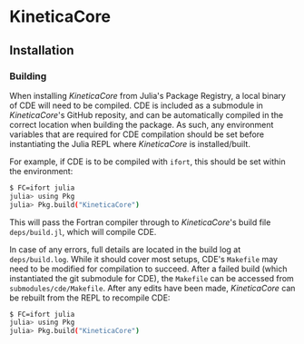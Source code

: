 # KineticaCore

## Installation

### Building

When installing *KineticaCore* from Julia's Package Registry, a local binary of CDE will need to be compiled. CDE is included as a submodule in *KineticaCore*'s GitHub reposity, and can be automatically compiled in the correct location when building the package. As such, any environment variables that are required for CDE compilation should be set before instantiating the Julia REPL where *KineticaCore* is installed/built.

For example, if CDE is to be compiled with `ifort`, this should be set within the environment:

```bash
$ FC=ifort julia
julia> using Pkg
julia> Pkg.build("KineticaCore")
```

This will pass the Fortran compiler through to *KineticaCore*'s build file `deps/build.jl`, which will compile CDE.

In case of any errors, full details are located in the build log at `deps/build.log`. While it should cover most setups, CDE's `Makefile` may need to be modified for compilation to succeed. After a failed build (which instantiated the git submodule for CDE), the `Makefile` can be accessed from `submodules/cde/Makefile`. After any edits have been made, *KineticaCore* can be rebuilt from the REPL to recompile CDE:

```bash
$ FC=ifort julia
julia> using Pkg
julia> Pkg.build("KineticaCore")
```
